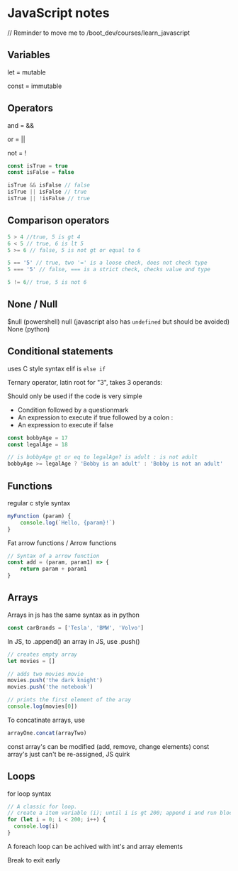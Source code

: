 # JavaScript notes

// Reminder to move me to /boot_dev/courses/learn_javascript

## Variables

let = mutable

const = immutable


## Operators

and = &&

or = ||

not = !

```js
const isTrue = true
const isFalse = false

isTrue && isFalse // false
isTrue || isFalse // true
isTrue || !isFalse // true
```

## Comparison operators

```js
5 > 4 //true, 5 is gt 4
6 < 5 // true, 6 is lt 5
5 >= 6 // false, 5 is not gt or equal to 6

5 == '5' // true, two '=' is a loose check, does not check type
5 === '5' // false, === is a strict check, checks value and type

5 != 6// true, 5 is not 6
```



## None / Null

$null (powershell)
null (javascript also has `undefined` but should be avoided)
None (python)

## Conditional statements

uses C style syntax
elif is `else if`

Ternary operator, latin root for "3", takes 3 operands:

Should only be used if the code is very simple

- Condition followed by a questionmark
- An expression to execute if true followed by a colon :
- An expression to execute if false

```js
const bobbyAge = 17
const legalAge = 18

// is bobbyAge gt or eq to legalAge? is adult : is not adult
bobbyAge >= legalAge ? 'Bobby is an adult' : 'Bobby is not an adult'
```

## Functions

regular c style syntax

```js
myFunction (param) {
    console.log(`Hello, {param}!`)
}
```

Fat arrow functions / Arrow functions 

```js
// Syntax of a arrow function
const add = (param, param1) => {
    return param + param1
}

```

## Arrays

Arrays in js has the same syntax as in python

```js
const carBrands = ['Tesla', 'BMW', 'Volvo']
```

In JS, to .append() an array in JS, use .push()


```js
// creates empty array
let movies = []

// adds two movies movie
movies.push('the dark knight')
movies.push('the notebook')

// prints the first element of the aray
console.log(movies[0]) 
```

To concatinate arrays, use
```js
arrayOne.concat(arrayTwo)
```

const array's can be modified (add, remove, change elements)
const array's just can't be re-assigned, JS quirk



## Loops

for loop syntax
```js
// A classic for loop.
// create a item variable (i); until i is gt 200; append i and run block
for (let i = 0; i < 200; i++) {
  console.log(i)
}

```

A foreach loop can be achived with int's and array elements

Break to exit early